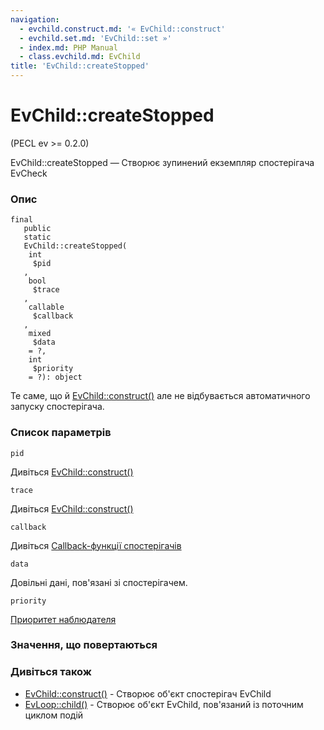```yaml
---
navigation:
  - evchild.construct.md: '« EvChild::construct'
  - evchild.set.md: 'EvChild::set »'
  - index.md: PHP Manual
  - class.evchild.md: EvChild
title: 'EvChild::createStopped'
---
```

# EvChild::createStopped

(PECL ev >= 0.2.0)

EvChild::createStopped — Створює зупинений екземпляр спостерігача EvCheck

### Опис

```methodsynopsis
final
   public
   static
   EvChild::createStopped(    
    int
     $pid
   ,    
    bool
     $trace
   ,    
    callable
     $callback
   ,    
    mixed
     $data
    = ?,    
    int
     $priority
    = ?): object
```

Те саме, що й [EvChild::construct()](evchild.construct.md) але не відбувається автоматичного запуску спостерігача.

### Список параметрів

`pid`

Дивіться [EvChild::construct()](evchild.construct.md)

`trace`

Дивіться [EvChild::construct()](evchild.construct.md)

`callback`

Дивіться [Callback-функції спостерігачів](ev.watcher-callbacks.md)

`data`

Довільні дані, пов'язані зі спостерігачем.

`priority`

[Приоритет наблюдателя](class.ev.md#ev.constants.watcher-pri)

### Значення, що повертаються

### Дивіться також

-   [EvChild::construct()](evchild.construct.md) - Створює об'єкт спостерігач EvChild
-   [EvLoop::child()](evloop.child.md) - Створює об'єкт EvChild, пов'язаний із поточним циклом подій
